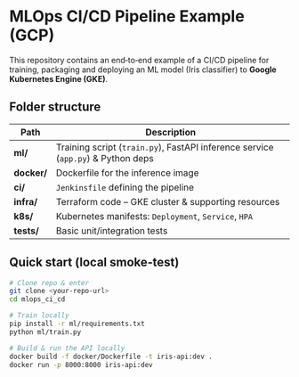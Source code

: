 # MLOps CI/CD Pipeline Example (GCP)

This repository contains an end‑to‑end example of a CI/CD pipeline for training, packaging and deploying an ML model (Iris classifier) to **Google Kubernetes Engine (GKE)**.

## Folder structure
| Path | Description |
|------|-------------|
| **ml/** | Training script (`train.py`), FastAPI inference service (`app.py`) & Python deps |
| **docker/** | Dockerfile for the inference image |
| **ci/** | `Jenkinsfile` defining the pipeline |
| **infra/** | Terraform code – GKE cluster & supporting resources |
| **k8s/** | Kubernetes manifests: `Deployment`, `Service`, `HPA` |
| **tests/** | Basic unit/integration tests |

## Quick start (local smoke‑test)

```bash
# Clone repo & enter
git clone <your‑repo‑url>
cd mlops_ci_cd

# Train locally
pip install -r ml/requirements.txt
python ml/train.py

# Build & run the API locally
docker build -f docker/Dockerfile -t iris-api:dev .
docker run -p 8000:8000 iris-api:dev
```
